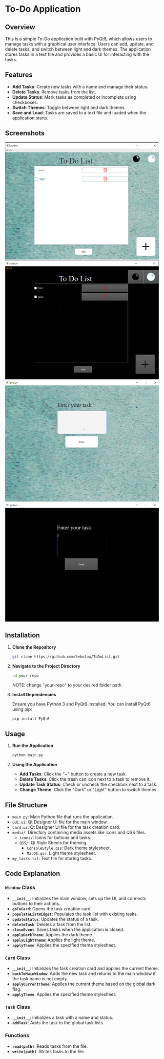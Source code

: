 # To-Do Application

## Overview

This is a simple To-Do application built with PyQt6, which allows users to manage tasks with a graphical user interface. Users can add, update, and delete tasks, and switch between light and dark themes. The application stores tasks in a text file and provides a basic UI for interacting with the tasks.

## Features

- **Add Tasks**: Create new tasks with a name and manage their status.
- **Delete Tasks**: Remove tasks from the list.
- **Update Status**: Mark tasks as completed or incomplete using checkboxes.
- **Switch Themes**: Toggle between light and dark themes.
- **Save and Load**: Tasks are saved to a text file and loaded when the application starts.

## Screenshots

![Main Window Light Mode](media/screenshots/MainWindow_light_mode.png)  
![Main Window Dark Mode](media/screenshots/MainWindow_dark_mode.png)  
![Card View Light Mode](media/screenshots/card_light_mode.png)
![Card View dark Mode](media/screenshots/card_dark_mode.png)


## Installation

1. **Clone the Repository**

   ```bash
   git clone https://github.com/tebolow/ToDoList.git
   ```

2. **Navigate to the Project Directory**

   ```bash
   cd your-repo
   ```
   NOTE: change "your-repo" to your desired folder path.

3. **Install Dependencies**

   Ensure you have Python 3 and PyQt6 installed. You can install PyQt6 using pip:

   ```bash
   pip install PyQt6
   ```

## Usage

1. **Run the Application**

   ```bash
   python main.py
   ```

2. **Using the Application**

   - **Add Tasks**: Click the "+" button to create a new task.
   - **Delete Tasks**: Click the trash can icon next to a task to remove it.
   - **Update Task Status**: Check or uncheck the checkbox next to a task.
   - **Change Theme**: Click the "Dark" or "Light" button to switch themes.

## File Structure

- `main.py`: Main Python file that runs the application.
- `GUI.ui`: Qt Designer UI file for the main window.
- `card.ui`: Qt Designer UI file for the task creation card.
- `media/`: Directory containing media assets like icons and QSS files.
  - `icons/`: Icons for buttons and tasks.
  - `QSS/`: Qt Style Sheets for theming.
    - `ConsoleStyle.qss`: Dark theme stylesheet.
    - `MacOS.qss`: Light theme stylesheet.
- `my_tasks.txt`: Text file for storing tasks.

## Code Explanation

### `Window` Class

- **`__init__`**: Initializes the main window, sets up the UI, and connects buttons to their actions.
- **`goToCard`**: Opens the task creation card.
- **`populateListWidget`**: Populates the task list with existing tasks.
- **`updateStatus`**: Updates the status of a task.
- **`deleteTask`**: Deletes a task from the list.
- **`closeEvent`**: Saves tasks when the application is closed.
- **`applyDarkTheme`**: Applies the dark theme.
- **`applyLightTheme`**: Applies the light theme.
- **`applyTheme`**: Applies the specified theme stylesheet.

### `Card` Class

- **`__init__`**: Initializes the task creation card and applies the current theme.
- **`backToMainWindow`**: Adds the new task and returns to the main window if the task name is not empty.
- **`applyCurrentTheme`**: Applies the current theme based on the global dark flag.
- **`applyTheme`**: Applies the specified theme stylesheet.

### `Task` Class

- **`__init__`**: Initializes a task with a name and status.
- **`addTask`**: Adds the task to the global task lists.

### Functions

- **`read(path)`**: Reads tasks from the file.
- **`write(path)`**: Writes tasks to the file.
